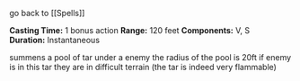 go back to [[Spells]]

**Casting Time:** 1 bonus action
**Range:** 120 feet
**Components:** V, S
**Duration:** Instantaneous

summens a pool of tar under a enemy the radius of the pool is 20ft
if enemy is in this tar they are in difficult terrain
(the tar is indeed very flammable)
